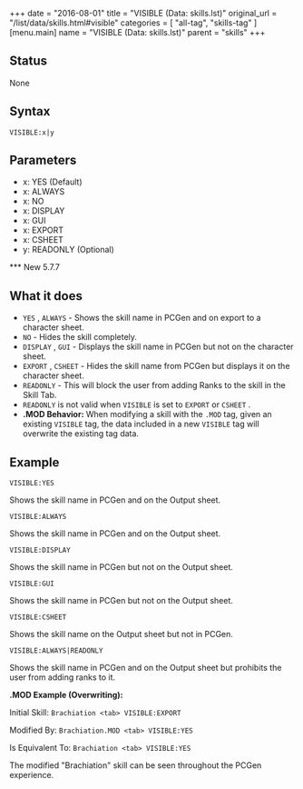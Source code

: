 +++
date = "2016-08-01"
title = "VISIBLE (Data: skills.lst)"
original_url = "/list/data/skills.html#visible"
categories = [ "all-tag", "skills-tag" ]
[menu.main]
    name = "VISIBLE (Data: skills.lst)"
    parent = "skills"
+++

## Status

None

## Syntax

`VISIBLE:x|y`

## Parameters

-   x: YES (Default)
-   x: ALWAYS
-   x: NO
-   x: DISPLAY
-   x: GUI
-   x: EXPORT
-   x: CSHEET
-   y: READONLY (Optional)



<span id="visible"></span> \*\*\* New 5.7.7

What it does
------------

-   `YES` , `ALWAYS` - Shows the skill name in PCGen and on export to a
    character sheet.
-   `NO` - Hides the skill completely.
-   `DISPLAY` , `GUI` - Displays the skill name in PCGen but not on the
    character sheet.
-   `EXPORT` , `CSHEET` - Hides the skill name from PCGen but displays
    it on the character sheet.
-   `READONLY` - This will block the user from adding Ranks to the skill
    in the Skill Tab.
-   `READONLY` is not valid when `VISIBLE` is set to `EXPORT` or
    `CSHEET` .
-   **.MOD Behavior:** When modifying a skill with the `.MOD` tag, given
    an existing `VISIBLE` tag, the data included in a new `VISIBLE` tag
    will overwrite the existing tag data.

Example
-------

`VISIBLE:YES`

Shows the skill name in PCGen and on the Output sheet.

`VISIBLE:ALWAYS`

Shows the skill name in PCGen and on the Output sheet.

`VISIBLE:DISPLAY`

Shows the skill name in PCGen but not on the Output sheet.

`VISIBLE:GUI`

Shows the skill name in PCGen but not on the Output sheet.

`VISIBLE:CSHEET`

Shows the skill name on the Output sheet but not in PCGen.

`VISIBLE:ALWAYS|READONLY`

Shows the skill name in PCGen and on the Output sheet but prohibits the
user from adding ranks to it.

**.MOD Example (Overwriting):**

Initial Skill: `Brachiation <tab> VISIBLE:EXPORT`

Modified By: `Brachiation.MOD <tab> VISIBLE:YES`

Is Equivalent To: `Brachiation <tab> VISIBLE:YES`

The modified "Brachiation" skill can be seen throughout the PCGen
experience.

